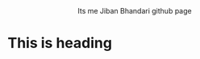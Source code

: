 <html>
  <head>
    <title>Jiban</title>
  </head>
  <body>
    <center>Its me Jiban Bhandari github page</center>
    <h1>
      This is heading 
    </h1
  </body>
</html>
